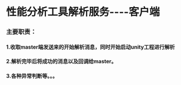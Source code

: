 # 性能分析工具解析服务----客户端
### 主要职责：
#### 1.收取master端发送来的开始解析消息，同时开始启动unity工程进行解析
#### 2.解析完毕后将成功的消息以及回调给master。
#### 3.各种异常判断等。。。